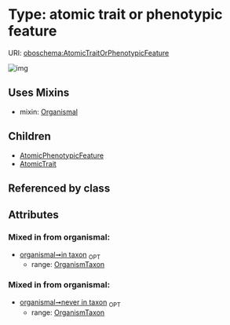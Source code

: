 
# Type: atomic trait or phenotypic feature




URI: [oboschema:AtomicTraitOrPhenotypicFeature](http://purl.obolibrary.org/oboschema/AtomicTraitOrPhenotypicFeature)


![img](http://yuml.me/diagram/nofunky;dir:TB/class/[Organismal],[OrganismTaxon],[AtomicTraitOrPhenotypicFeature]uses%20-.->[Organismal],[AtomicTraitOrPhenotypicFeature]^-[AtomicTrait],[AtomicTraitOrPhenotypicFeature]^-[AtomicPhenotypicFeature],[AtomicTrait],[AtomicPhenotypicFeature])

## Uses Mixins

 *  mixin: [Organismal](Organismal.md)

## Children

 * [AtomicPhenotypicFeature](AtomicPhenotypicFeature.md)
 * [AtomicTrait](AtomicTrait.md)

## Referenced by class


## Attributes


### Mixed in from organismal:

 * [organismal➞in taxon](organismal_in_taxon.md)  <sub>OPT</sub>
    * range: [OrganismTaxon](OrganismTaxon.md)

### Mixed in from organismal:

 * [organismal➞never in taxon](organismal_never_in_taxon.md)  <sub>OPT</sub>
    * range: [OrganismTaxon](OrganismTaxon.md)
